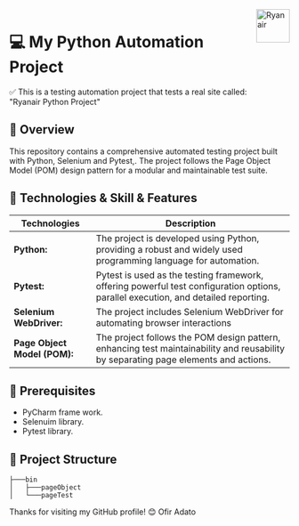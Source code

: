<a>
    <img src="https://lobbymap.org/site//data/001/361/1361229.png" alt="Ryanair" title="Ryanair" align="right" height="60" />
</a>

# 💻 My Python Automation Project 
✅ This is a testing automation project that tests a real site called: 
<br>"Ryanair Python Project"

## 📖 Overview

This repository contains a comprehensive automated testing project built with Python, Selenium and Pytest,. 
The project follows the Page Object Model (POM) design pattern for a modular and maintainable test suite.


## 📑 Technologies & Skill & Features
| Technologies      | Description |
| ----------- | ----------- |
| **Python:**      | The project is developed using Python, providing a robust and widely used programming language for automation.       |
| **Pytest:**   | Pytest is used as the testing framework, offering powerful test configuration options, parallel execution, and detailed reporting.        |
| **Selenium WebDriver:**   | The project includes Selenium WebDriver for automating browser interactions        |
| **Page Object Model (POM):**   | The project follows the POM design pattern, enhancing test maintainability and reusability by separating page elements and actions.       


## 📖 Prerequisites

- PyCharm frame work.
- Selenuim library.
- Pytest library.

## 📁 Project Structure
```
├───bin
│   ├───pageObject
│   └───pageTest

```

Thanks for visiting my GitHub profile! 😊
Ofir Adato
